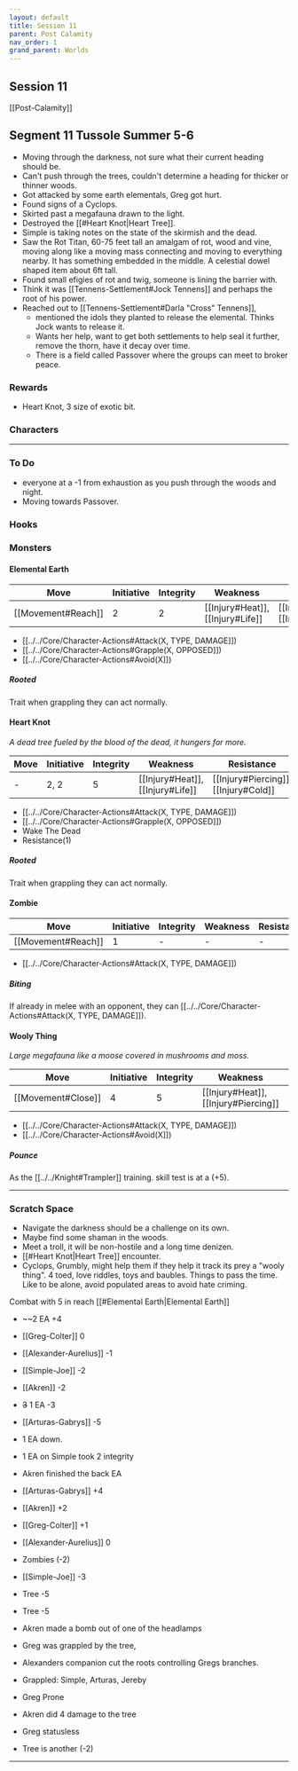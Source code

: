 ```yaml
---
layout: default
title: Session 11
parent: Post Calamity
nav_order: 1
grand_parent: Worlds
---
```

## Session 11
[[Post-Calamity]]
## Segment 11 Tussole Summer 5-6
* Moving through the darkness, not sure what their current heading should be.
* Can't push through the trees, couldn't determine a heading for thicker or thinner woods.
* Got attacked by some earth elementals, Greg got hurt.
* Found signs of a Cyclops.
* Skirted past a megafauna drawn to the light.
* Destroyed the [[#Heart Knot|Heart Tree]].
* Simple is taking notes on the state of the skirmish and the dead.
* Saw the Rot Titan, 60-75 feet tall an amalgam of rot, wood and vine, moving along like a moving mass connecting and moving to everything nearby. It has something embedded in the middle. A celestial dowel shaped item about 6ft tall.
* Found small efigies of rot and twig, someone is lining the barrier with.
* Think it was [[Tennens-Settlement#Jock Tennens]] and perhaps the root of his power.
* Reached out to [[Tennens-Settlement#Darla "Cross" Tennens]], 
	* mentioned the idols they planted to release the elemental. Thinks Jock wants to release it.
	* Wants her help, want to get both settlements to help seal it further, remove the thorn, have it decay over time.
	* There is a field called Passover where the groups can meet to broker peace. 


### Rewards
* Heart Knot, 3 size of exotic bit.


### Characters
 ---

### To Do
* everyone at a -1 from exhaustion as you push through the woods and night.
* Moving towards Passover.


### Hooks


### Monsters

#### Elemental Earth

| Move                          | Initiative | Integrity | Weakness                                       | Resistance                                                   |
| ----------------------------- | ---------- | --------- | ---------------------------------------------- | ------------------------------------------------------------ |
| [[Movement#Reach]] | 2          | 2         | [[Injury#Heat]], [[Injury#Life]] | [[Injury#Piercing]], [[Injury#Cold]] |

* [[../../Core/Character-Actions#Attack(X, TYPE, DAMAGE]])
* [[../../Core/Character-Actions#Grapple(X, OPPOSED]])
* [[../../Core/Character-Actions#Avoid(X]])

##### Rooted
Trait when grappling they can act normally.

#### Heart Knot
*A dead tree fueled by the blood of the dead, it hungers for more.*

| Move | Initiative | Integrity | Weakness                                       | Resistance                                                   |
| ---- | ---------- | --------- | ---------------------------------------------- | ------------------------------------------------------------ |
| -    | 2, 2       | 5         | [[Injury#Heat]], [[Injury#Life]] | [[Injury#Piercing]], [[Injury#Cold]] |

* [[../../Core/Character-Actions#Attack(X, TYPE, DAMAGE]])
* [[../../Core/Character-Actions#Grapple(X, OPPOSED]])
* Wake The Dead
* Resistance(1)

##### Rooted
Trait when grappling they can act normally.

#### Zombie

| Move                          | Initiative | Integrity | Weakness | Resistance |
| ----------------------------- | ---------- | --------- | -------- | ---------- |
| [[Movement#Reach]] | 1          | -         | -        | -          | 

* [[../../Core/Character-Actions#Attack(X, TYPE, DAMAGE]])

##### Biting
If already in melee with an opponent, they can [[../../Core/Character-Actions#Attack(X, TYPE, DAMAGE]]).

#### Wooly Thing
*Large megafauna like a moose covered in mushrooms and moss.*

| Move                          | Initiative | Integrity | Weakness                                               | Resistance                                                     |
| ----------------------------- | ---------- | --------- | ------------------------------------------------------ | -------------------------------------------------------------- |
| [[Movement#Close]] | 4          | 5         | [[Injury#Heat]], [[Injury#Piercing]] | [[Injury#Impact]], [[Injury#Rending]] |

* [[../../Core/Character-Actions#Attack(X, TYPE, DAMAGE]])
* [[../../Core/Character-Actions#Avoid(X]])

##### Pounce
As the [[../../Knight#Trampler]] training. skill test is at a (+5).

---

### Scratch Space
* Navigate the darkness should be a challenge on its own.
* Maybe find some shaman in the woods.
* Meet a troll, it will be non-hostile and a long time denizen.
* [[#Heart Knot|Heart Tree]] encounter.
* Cyclops, Grumbly, might help them if they help it track its prey a "wooly thing". 4 toed, love riddles, toys and baubles. Things to pass the time. Like to be alone, avoid populated areas to avoid hate criming. 


Combat with 5 in reach [[#Elemental Earth|Elemental Earth]]
* ~~2 EA +4
* [[Greg-Colter]] 0
* [[Alexander-Aurelius]] -1
* [[Simple-Joe]] -2
* [[Akren]] -2
* ~~3~~ 1 EA -3
* [[Arturas-Gabrys]] -5

* 1 EA down.
* 1 EA on Simple took 2 integrity
* Akren finished the back EA

* [[Arturas-Gabrys]] +4
* [[Akren]] +2
* [[Greg-Colter]] +1
* [[Alexander-Aurelius]] 0
* Zombies (-2)
* [[Simple-Joe]] -3
* Tree -5
* Tree -5

* Akren made a bomb out of one of the headlamps
* Greg was grappled by the tree,
* Alexanders companion cut the roots controlling Gregs branches.
* Grappled: Simple, Arturas, Jereby
* Greg Prone
* Akren did 4 damage to the tree
* Greg statusless
* Tree is another (-2)


---